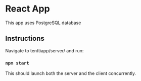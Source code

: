 # React App

This app uses PostgreSQL database

## Instructions

Navigate to tenttiapp/server/ and run: 

### `npm start`

This should launch both the server and the client concurrently. 
